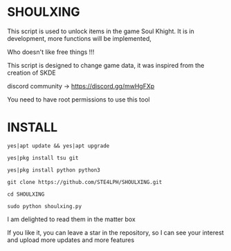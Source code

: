 # SHOULXING

This script is used to unlock items in the game Soul Khight.
It is in development, more functions will be implemented,

Who doesn't like free things !!!

This script is designed to change game data, it was inspired from the creation of SKDE

discord community -> https://discord.gg/mwHgFXp



You need to have root permissions to use this tool 

# INSTALL
```
yes|apt update && yes|apt upgrade
```
```
yes|pkg install tsu git
```
```
yes|pkg install python python3
```
```
git clone https://github.com/STE4LPH/SHOULXING.git
```
```
cd SHOULXING
```
```
sudo python shoulxing.py
```


I am delighted to read them in the matter box 

If you like it, you can leave a star in the repository, so I can see your interest and upload more updates and more features
